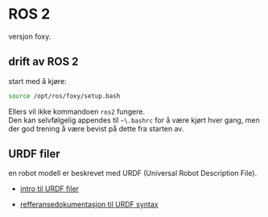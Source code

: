 # ROS 2
versjon foxy.


## drift av ROS 2
start med å kjøre:

```Bash
source /opt/ros/foxy/setup.bash
```

Ellers vil ikke kommandoen `ros2` fungere.  
Den kan selvfølgelig appendes til `~\.bashrc` for å være kjørt hver gang, men der god trening å være bevist på dette fra starten av.


## URDF filer

en robot modell er beskrevet med URDF (Universal Robot Description File).

 - [intro til URDF filer](https://articulatedrobotics.xyz/ready-for-ros-7-urdf/)

 - [refferansedokumentasjon til URDF syntax](http://wiki.ros.org/urdf/XML)
